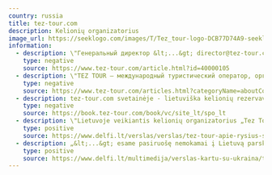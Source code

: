 ```yaml
---
country: russia
title: tez-tour.com
description: Kelionių organizatorius
image_url: https://seeklogo.com/images/T/Tez_tour-logo-DCB77D74A9-seeklogo.com.png
information:
  - description: \"Генеральный директор &lt;...&gt; director@tez-tour.com\"
    type: negative
    source: https://www.tez-tour.com/article.html?id=40000105
  - description: \"TEZ TOUR — международный туристический оператор, организующий туры для путешественников из России, стран СНГ и Восточной Европы. Работает с 1994 года.\"
    type: negative
    source: https://www.tez-tour.com/articles.html?categoryName=aboutCompany
  - description: tez-tour.com svetainėje - lietuviška kelionių rezervavimo sistema
    type: negative
    source: https://book.tez-tour.com/book/vc/site_lt/spo_lt
  - description: \"Lietuvoje veikiantis kelionių organizatorius „Tez Tour“ sako, kad jokių finansinių, valdymo ar bendradarbiavimo sąsajų su Rusijoje veikiančia tokio paties pavadinimo įmone neturi. „Verslai naudoja tą patį prekių ženklą, logotipą ir pavadinimą“, – sakė įmonės ryšių su visuomene ir rinkodaros skyriaus vadovė\"
    type: positive
    source: https://www.delfi.lt/verslas/verslas/tez-tour-apie-rysius-su-rusija-tas-pats-tik-prekes-zenklas.d?id=89638149
  - description: „&lt;...&gt; esame pasiruošę nemokamai į Lietuvą parskraidinti užsienyje įstrigusius šios šalies žmones savo vykdomais užsakomaisiais skrydžiais. Kartu su partneriais jau rūpinamės nespėjusių grįžti ukrainiečių nakvyne, pervežimais svečiose šalyse, teikiame ir teiksime kitą reikalingą pagalbą“, – sako Aleksandras Sukovas, &lt;UAB&gt; „Tez Tour“ direktorius.
    type: positive
    source: https://www.delfi.lt/multimedija/verslas-kartu-su-ukraina/tez-tour-padeda-parskraidinti-uzsienyje-esancius-ukrainos-zmones.d?id=89611355
---
```

